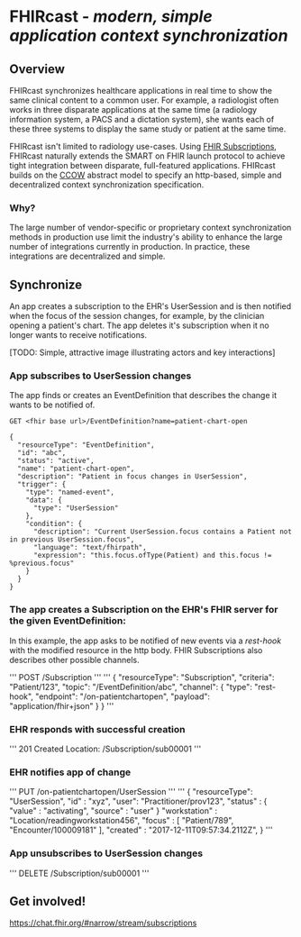 # FHIRcast - _modern, simple application context synchronization_

## Overview

FHIRcast synchronizes healthcare applications in real time to show the same clinical content to a common user. For example, a radiologist often works in three disparate applications at the same time (a radiology information system, a PACS and a dictation system), she wants each of these three systems to display the same study or patient at the same time. 

FHIRcast isn't limited to radiology use-cases. Using [FHIR Subscriptions](https://www.hl7.org/fhir/subscription.html), FHIRcast naturally extends the SMART on FHIR launch protocol to achieve tight integration between disparate, full-featured applications. FHIRcast builds on the [CCOW](https://en.wikipedia.org/wiki/CCOW) abstract model to specify an http-based, simple and decentralized context synchronization specification.


### Why?

The large number of vendor-specific or proprietary context synchronization methods in production use limit the industry's ability to enhance the large number of integrations currently in production. In practice, these integrations are decentralized and simple. 


## Synchronize

An app creates a subscription to the EHR's UserSession and is then notified when the focus of the session changes, for example, by the clinician opening a patient's chart. The app deletes it's subscription when it no longer wants to receive notifications.

[TODO: Simple, attractive image illustrating actors and key interactions]


### App subscribes to UserSession changes

The app finds or creates an EventDefinition that describes the change it wants to be notified of.
```
GET <fhir base url>/EventDefinition?name=patient-chart-open
```
```
{
  "resourceType": "EventDefinition",
  "id": "abc",
  "status": "active",
  "name": "patient-chart-open",
  "description": "Patient in focus changes in UserSession",
  "trigger": {
    "type": "named-event",
    "data": {
      "type": "UserSession"
    },
    "condition": {
      "description": "Current UserSession.focus contains a Patient not in previous UserSession.focus",
      "language": "text/fhirpath",
      "expression": "this.focus.ofType(Patient) and this.focus != %previous.focus"
    }
  }
}
```


### The app creates a Subscription on the EHR's FHIR server for the given EventDefinition:

In this example, the app asks to be notified of new events via a _rest-hook_ with the modified resource in the http body. FHIR Subscriptions also describes other possible channels.

'''
POST <fhir base url>/Subscription
'''
'''
{
  "resourceType": "Subscription",
  "criteria": "Patient/123",
  "topic": "<fhir base url>/EventDefinition/abc",
  "channel": {
    "type": "rest-hook",
    "endpoint": "<app notification endpoint>/on-patientchartopen",
    "payload": "application/fhir+json"
  }
}
'''
  
### EHR responds with successful creation
'''
201 Created
Location: <fhir base url>/Subscription/sub00001
'''
### EHR notifies app of change

'''
PUT <app notification endpoint>/on-patientchartopen/UserSession
'''
'''
{
  "resourceType": "UserSession",
  "id" : "xyz",
  "user": "Practitioner/prov123",
  "status" : {
    "value" : "activating",
    "source" : "user"
  }
  "workstation" : "Location/readingworkstation456",
  "focus" : [
    "Patient/789",
    "Encounter/100009181"
  ],
  "created" : "2017-12-11T09:57:34.2112Z",
 }
'''


### App unsubscribes to UserSession changes

'''
DELETE <fhir base url>/Subscription/sub00001
'''

## Get involved!

https://chat.fhir.org/#narrow/stream/subscriptions
